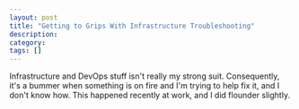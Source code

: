 ```yaml
---
layout: post
title: "Getting to Grips With Infrastructure Troubleshooting"
description:
category:
tags: []
---
```


Infrastructure and DevOps stuff isn't really my strong suit. Consequently, it's a bummer when something is on fire and I'm trying to help fix it, and I don't know how. This happened recently at work, and I did flounder slightly.

